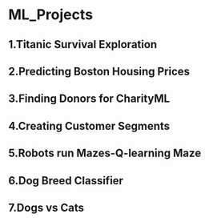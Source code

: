 # ML_Projects

## 1.Titanic Survival Exploration
## 2.Predicting Boston Housing Prices
## 3.Finding Donors for CharityML
## 4.Creating Customer Segments
## 5.Robots run Mazes-Q-learning Maze
## 6.Dog Breed Classifier
## 7.Dogs vs Cats
